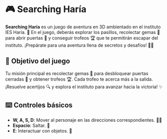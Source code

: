 # 🎮 Searching Haría

**Searching Haría** es un juego de aventura en 3D ambientado en el instituto IES Haría. 🌟 En el juego, deberás explorar los pasillos, recolectar gemas 💎 para abrir puertas 🚪 y conseguir trofeos 🏆 que te permitirán escapar del instituto. ¡Prepárate para una aventura llena de secretos y desafíos! 🕵️‍♂️

## 🎯 Objetivo del juego

Tu misión principal es recolectar gemas 💎 para desbloquear puertas cerradas 🚪 y obtener trofeos 🏆. Cada trofeo te acerca más a la salida. ¡Resuelve acertijos 🔍 y explora el instituto para avanzar hacia la victoria! ✨

## ⌨️ Controles básicos

- **W, A, S, D**: Mover al personaje en las direcciones correspondientes. 🏃‍♂️
- **Espacio**: Saltar. 🦘
- **E**: Interactuar con objetos. 🔑
